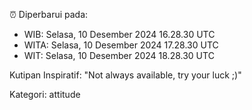 ⏰ Diperbarui pada:
- WIB: Selasa, 10 Desember 2024 16.28.30 UTC
- WITA: Selasa, 10 Desember 2024 17.28.30 UTC
- WIT: Selasa, 10 Desember 2024 18.28.30 UTC

Kutipan Inspiratif:
"Not always available, try your luck ;)"


Kategori: attitude

